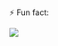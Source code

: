 ⚡ Fun fact: 

![](https://github.com/Your_Repository_Name/Your_GIF_Name.gif](https://github.com/domas-balt/domas-balt/blob/main/gyf.gif))

<!--
**domas-balt/domas-balt** is a ✨ _special_ ✨ repository because its `README.md` (this file) appears on your GitHub profile.
## Hi there 👋

Here are some ideas to get you started:

- 🔭 I’m currently working on ...
- 🌱 I’m currently learning ...
- 👯 I’m looking to collaborate on ...
- 🤔 I’m looking for help with ...
- 💬 Ask me about ...
- 📫 How to reach me: ...
- 😄 Pronouns: ...
- ⚡ Fun fact: ...
-->
